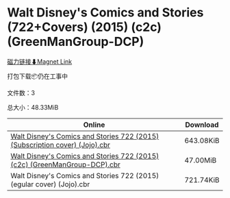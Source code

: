 # Walt Disney's Comics and Stories (722+Covers) (2015) (c2c) (GreenManGroup-DCP)

[磁力链接⬇Magnet Link](magnet:?xt=urn:btih:4c86cffbf1a578928aa22d15929adf8f76e7d88b&dn=Walt%20Disney%27s%20Comics%20and%20Stories%20%28722%2BCovers%29%20%282015%29%20%28c2c%29%20%28GreenManGroup-DCP%29)

打包下载📦仍在工事中

文件数：3

总大小：48.33MiB

Online | Download
--- | ---
[Walt Disney's Comics and Stories 722 (2015) (Subscription cover) (Jojo).cbr](https://github.com/alicewish/markdown/blob/master/comic/Walt-Disneys-Comics-Stories-722-2015-Subscription-cover-Jojo-cbr.md) | 643.08KiB
[Walt Disney's Comics and Stories 722 (2015) (c2c) (GreenManGroup-DCP).cbr](https://github.com/alicewish/markdown/blob/master/comic/Walt-Disneys-Comics-Stories-722-2015-c2c-GreenManGroup-DCP-cbr.md) | 47.00MiB
Walt Disney's Comics and Stories 722 (2015) (egular cover) (Jojo).cbr | 721.74KiB